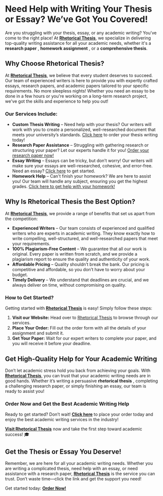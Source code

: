 # Need Help with Writing Your Thesis or Essay? We’ve Got You Covered!

Are you struggling with your thesis, essay, or any academic writing? You’ve come to the right place! At **[Rhetorical Thesis](https://tinyurl.com/topessay?keyword=rhetorical+thesis)**, we specialize in delivering top-quality writing assistance for all your academic needs, whether it's a **research paper** , **homework assignment** , or a **comprehensive thesis**.

## Why Choose Rhetorical Thesis?

At **[Rhetorical Thesis](https://tinyurl.com/topessay?keyword=rhetorical+thesis)**, we believe that every student deserves to succeed. Our team of experienced writers is here to provide you with expertly crafted essays, research papers, and academic papers tailored to your specific requirements. No more sleepless nights! Whether you need an essay to be done in a few hours or you're working on a long-term research project, we've got the skills and experience to help you out!

### Our Services Include:

- **Custom Thesis Writing** – Need help with your thesis? Our writers will work with you to create a personalized, well-researched document that meets your university’s standards. [Click here](https://tinyurl.com/topessay?keyword=rhetorical+thesis) to order your thesis writing today!
- **Research Paper Assistance** – Struggling with gathering research or structuring your paper? Let our experts handle it for you! [Order your research paper now!](https://tinyurl.com/topessay?keyword=rhetorical+thesis)
- **Essay Writing** – Essays can be tricky, but don’t worry! Our writers will make sure your essays are well-researched, cohesive, and error-free. Need an essay? [Click here](https://tinyurl.com/topessay?keyword=rhetorical+thesis) to get started.
- **Homework Help** – Can't finish your homework? We are here to assist you! Our team will handle any subject, ensuring you get the highest grades. [Click here to get help with your homework!](https://tinyurl.com/topessay?keyword=rhetorical+thesis)

## Why Is Rhetorical Thesis the Best Option?

At **[Rhetorical Thesis](https://tinyurl.com/topessay?keyword=rhetorical+thesis)**, we provide a range of benefits that set us apart from the competition:

- **Experienced Writers** – Our team consists of experienced and qualified writers who are experts in academic writing. They know exactly how to write compelling, well-structured, and well-researched papers that meet your requirements.
- **100% Plagiarism-Free Content** – We guarantee that all our work is original. Every paper is written from scratch, and we provide a plagiarism report to ensure the quality and authenticity of your work.
- **Affordable Pricing** – Quality shouldn’t break the bank. Our pricing is competitive and affordable, so you don’t have to worry about your budget.
- **Timely Delivery** – We understand that deadlines are crucial, and we always deliver on time, without compromising on quality.

### How to Get Started?

Getting started with **[Rhetorical Thesis](https://tinyurl.com/topessay?keyword=rhetorical+thesis)** is easy! Simply follow these steps:

1. **Visit our Website:** Head over to [Rhetorical Thesis](https://tinyurl.com/topessay?keyword=rhetorical+thesis) to browse through our services.
2. **Place Your Order:** Fill out the order form with all the details of your assignment and submit it.
3. **Get Your Paper:** Wait for our expert writers to complete your paper, and you will receive it before your deadline.

## Get High-Quality Help for Your Academic Writing

Don’t let academic stress hold you back from achieving your goals. With **[Rhetorical Thesis](https://tinyurl.com/topessay?keyword=rhetorical+thesis)**, you can trust that your academic writing needs are in good hands. Whether it’s writing a persuasive **rhetorical thesis** , completing a challenging research paper, or simply finishing an essay, our team is ready to assist you!

### Order Now and Get the Best Academic Writing Help

Ready to get started? Don’t wait! **[Click here](https://tinyurl.com/topessay?keyword=rhetorical+thesis)** to place your order today and enjoy the best academic writing services in the industry!

**[Visit Rhetorical Thesis](https://tinyurl.com/topessay?keyword=rhetorical+thesis)** now and take the first step toward academic success! 🎓

## Get the Thesis or Essay You Deserve!

Remember, we are here for all your academic writing needs. Whether you are writing a complicated thesis, need help with an essay, or need assistance with a research paper, **[Rhetorical Thesis](https://tinyurl.com/topessay?keyword=rhetorical+thesis)** is the service you can trust. Don’t waste time—click the link and get the support you need!

Get started today: **[Order Now!](https://tinyurl.com/topessay?keyword=rhetorical+thesis)**
